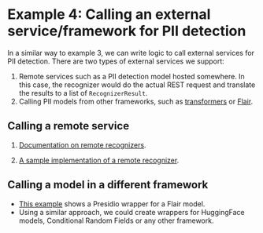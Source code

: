 # Example 4: Calling an external service/framework for PII detection

In a similar way to example 3, we can write logic to call external services for PII detection. There are two types of external services we support:

1. Remote services such as a PII detection model hosted somewhere. In this case, the recognizer would do the actual REST request and translate the results to a list of `RecognizerResult`.
2. Calling PII models from other frameworks, such as [transformers](https://huggingface.co/transformers/usage.html#named-entity-recognition) or [Flair](https://github.com/flairNLP/flair).

## Calling a remote service

1. [Documentation on remote recognizers](https://microsoft.github.io/presidio/analyzer/adding_recognizers/#creating-a-remote-recognizer).

2. [A sample implementation of a remote recognizer](https://github.com/microsoft/presidio/blob/main/docs/samples/python/example_remote_recognizer.py).

## Calling a model in a different framework

- [This example](../samples/python/flair_recognizer.py) shows a Presidio wrapper for a Flair model.
- Using a similar approach, we could create wrappers for HuggingFace models, Conditional Random Fields or any other framework.
